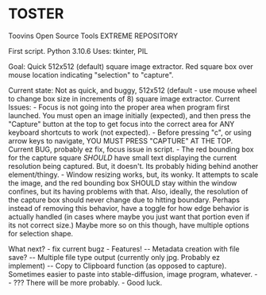 # TOSTER
Toovins Open Source Tools EXTREME REPOSITORY

First script. 
Python 3.10.6
Uses: tkinter, PIL

Goal: Quick 512x512 (default) square image extractor. Red square box over mouse location indicating "selection" to "capture". 

Current state: Not as quick, and buggy, 512x512 (default - use mouse wheel to change box size in increments of 8) square image extractor. Current Issues: 
    - Focus is not going into the proper area when program first launched. You must open an image initially (expected), and then press the "Capture" button at the top to get focus into the correct area for ANY keyboard shortcuts to work (not expected). 
    - Before pressing "c", or using arrow keys to navigate, YOU MUST PRESS "CAPTURE" AT THE TOP. Current BUG, probably ez fix, focus issue in script. 
    - The red bounding box for the capture square *SHOULD* have small text displaying the current resolution being captured. But, it doesn't. Its probably hiding behind another element/thingy. 
    - Window resizing works, but, its wonky. It attempts to scale the image, and the red bounding box SHOULD stay within the window confines, but its having problems with that. Also, ideally, the resolution of the capture box should never change due to hitting boundary. Perhaps instead of removing this behavior, have a toggle for how edge behavior is actually handled (in cases where maybe you just want that portion even if its not correct size.) Maybe more so on this though, have multiple options for selection shape. 

What next? 
    - fix current bugz
    - Features! 
       -- Metadata creation with file save?
       -- Multiple file type output (currently only jpg. Probably ez implement)
       -- Copy to Clipboard function (as opposed to capture). Sometimes easier to paste into stable-diffusion, image program, whatever. 
       -- ??? There will be more probably. 
    - Good luck.
